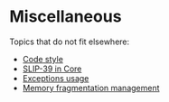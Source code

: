 # Miscellaneous

Topics that do not fit elsewhere:

- [Code style](codestyle.md)
- [SLIP-39 in Core](slip0039.md)
- [Exceptions usage](exceptions.md)
- [Memory fragmentation management](fragmentation.md)
